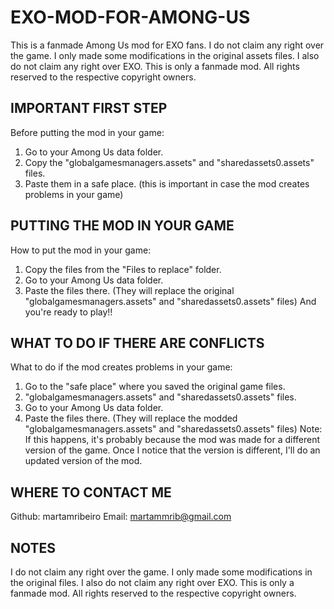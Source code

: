 # EXO-MOD-FOR-AMONG-US
This is a fanmade Among Us mod for EXO fans. I do not claim any right over the game. I only made some modifications in the original assets files. I also do not claim any right over EXO. This is only a fanmade mod. All rights reserved to the respective copyright owners.

## IMPORTANT FIRST STEP
Before putting the mod in your game:
1. Go to your Among Us data folder.
2. Copy the "globalgamesmanagers.assets" and "sharedassets0.assets" files.
3. Paste them in a safe place.
(this is important in case the mod creates problems in your game)

## PUTTING THE MOD IN YOUR GAME
How to put the mod in your game:
1. Copy the files from the "Files to replace" folder.
2. Go to your Among Us data folder.
3. Paste the files there. (They will replace the original "globalgamesmanagers.assets" and "sharedassets0.assets" files)
And you're ready to play!!

## WHAT TO DO IF THERE ARE CONFLICTS
What to do if the mod creates problems in your game:
1. Go to the "safe place" where you saved the original game files.
2. "globalgamesmanagers.assets" and "sharedassets0.assets" files.
3. Go to your Among Us data folder.
4. Paste the files there. (They will replace the modded "globalgamesmanagers.assets" and "sharedassets0.assets" files)
Note: If this happens, it's probably because the mod was made for a different version of the game.
Once I notice that the version is different, I'll do an updated version of the mod.

## WHERE TO CONTACT ME
Github: martamribeiro
Email: martammrib@gmail.com

## NOTES
I do not claim any right over the game. I only made some modifications in the original files.
I also do not claim any right over EXO. This is only a fanmade mod.
All rights reserved to the respective copyright owners.

